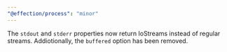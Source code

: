 ```yaml
---
"@effection/process": "minor"
---
```


The `stdout` and `stderr` properties now return IoStreams instead of regular streams. Addiotionally, the `buffered` option has been removed.

